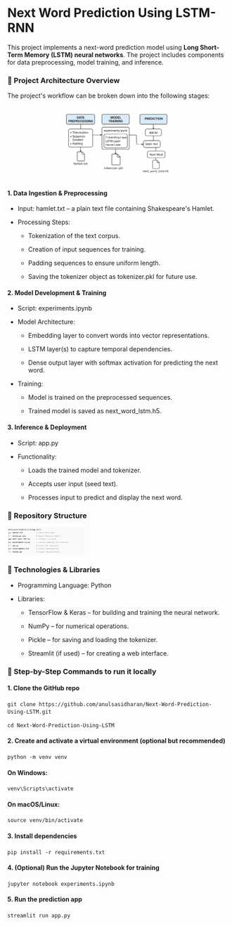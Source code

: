 # Next Word Prediction Using LSTM-RNN

This project implements a next-word prediction model using **Long Short-Term Memory (LSTM) neural networks**. The project includes components for data preprocessing, model training, and inference.



### 🧠 Project Architecture Overview
The project's workflow can be broken down into the following stages:

<p align="center">
  <img src="image.png" alt="alt text" width="50%">
</p>


#### 1. Data Ingestion & Preprocessing

- Input: hamlet.txt – a plain text file containing Shakespeare's Hamlet.

- Processing Steps:

    - Tokenization of the text corpus.

    - Creation of input sequences for training.

    - Padding sequences to ensure uniform length.

    - Saving the tokenizer object as tokenizer.pkl for future use.

#### 2. Model Development & Training

- Script: experiments.ipynb

- Model Architecture:

    - Embedding layer to convert words into vector representations.

    - LSTM layer(s) to capture temporal dependencies.

    - Dense output layer with softmax activation for predicting the next word.

- Training:

    - Model is trained on the preprocessed sequences.

    - Trained model is saved as next_word_lstm.h5.

#### 3. Inference & Deployment

- Script: app.py

- Functionality:

    - Loads the trained model and tokenizer.

    - Accepts user input (seed text).

    - Processes input to predict and display the next word.

### 📁 Repository Structure

<img src="repository_structure.png" alt="alt text" width="35%">

### 🔧 Technologies & Libraries

- Programming Language: Python

- Libraries:

    - TensorFlow & Keras – for building and training the neural network.

    - NumPy – for numerical operations.

    - Pickle – for saving and loading the tokenizer.

    - Streamlit (if used) – for creating a web interface.


### 🧩 Step-by-Step Commands to run it locally

#### 1. Clone the GitHub repo
`git clone https://github.com/anulsasidharan/Next-Word-Prediction-Using-LSTM.git`

`cd Next-Word-Prediction-Using-LSTM`

#### 2. Create and activate a virtual environment (optional but recommended)
`python -m venv venv`
#### On Windows:
`venv\Scripts\activate`
#### On macOS/Linux:
`source venv/bin/activate`

#### 3. Install dependencies
`pip install -r requirements.txt`

#### 4. (Optional) Run the Jupyter Notebook for training
`jupyter notebook experiments.ipynb`

#### 5. Run the prediction app
`streamlit run app.py`
